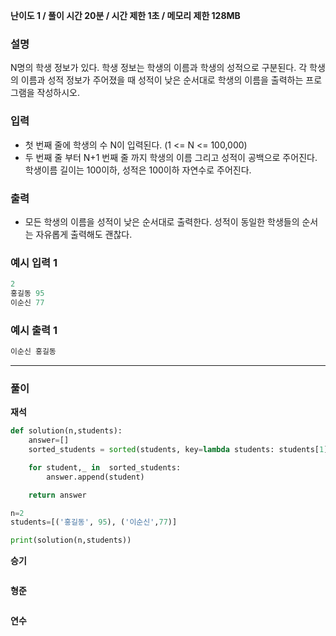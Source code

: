 **난이도 1   /  풀이 시간 20분   /  시간 제한 1초   /  메모리 제한 128MB**

### **설명**

N명의 학생 정보가 있다. 학생 정보는 학생의 이름과 학생의 성적으로 구분된다. 각 학생의 이름과 성적 정보가 주어졌을 때 성적이 낮은 순서대로 학생의 이름을 출력하는 프로그램을 작성하시오.

### **입력**

- 첫 번째 줄에 학생의 수 N이 입력된다. (1 <= N <= 100,000)
- 두 번째 줄 부터 N+1 번째 줄 까지 학생의 이름 그리고 성적이 공백으로 주어진다. 학생이름 길이는 100이하, 성적은 100이하 자연수로 주어진다.

### **출력**

- 모든 학생의 이름을 성적이 낮은 순서대로 출력한다. 성적이 동일한 학생들의 순서는 자유롭게 출력해도 괜찮다.

### **예시 입력 1**

```java
2
홍길동 95
이순신 77
```

### **예시 출력 1**

```java
이순신 홍길동
```

---

### **풀이**

**재석**

```python
def solution(n,students):
    answer=[]
    sorted_students = sorted(students, key=lambda students: students[1])

    for student,_ in  sorted_students:
        answer.append(student)

    return answer

n=2
students=[('홍길동', 95), ('이순신',77)]

print(solution(n,students))
```

**승기**

```java

```

**형준**

```java

```

**연수**

```python

```
